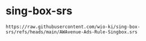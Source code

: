 # sing-box-srs

~~~
https://raw.githubusercontent.com/wio-ki/sing-box-srs/refs/heads/main/AWAvenue-Ads-Rule-Singbox.srs
~~~
